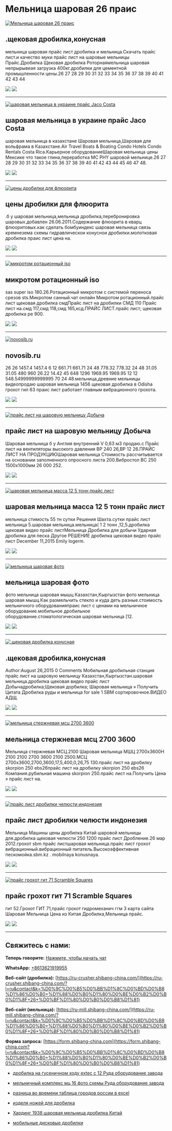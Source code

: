 # Мельница шаровая 26 праис

<a href="https://swt.shibang-china.com/?l=ru&img&k=%D0%9C%D0%B5%D0%BB%D1%8C%D0%BD%D0%B8%D1%86%D0%B0+%D1%88%D0%B0%D1%80%D0%BE%D0%B2%D0%B0%D1%8F+26+%D0%BF%D1%80%D0%B0%D0%B8%D1%81" target="_blank">![Мельница шаровая 26 праис](http://static.shibang-china.com/all-800x300/889.jpg)</a>

## .щековая дробилка,конусная
мельница шаровая прайс лист дробилка и мельница.Скачать прайс лист.и качество муки прайс лист на шаровые мельницы Прайс.Дробилка Щековая дробилка Роторнаямельница шаровая непрырывеая загрузка 400кг.дробилки для цементной промышленности цены.26 27 28 29 30 31 32 33 34 35 36 37 38 39 40 41 42 43 44


<a href="https://whatsapp.shibangsoft.com/WhatsApp.php" target="_blank" title="WhatsApp">![](http://static.shibang-china.com/icon/whatsapp.png)</a> <a href="https://swt.shibang-china.com/?l=ru&icon&k=%D0%9C%D0%B5%D0%BB%D1%8C%D0%BD%D0%B8%D1%86%D0%B0+%D1%88%D0%B0%D1%80%D0%BE%D0%B2%D0%B0%D1%8F+26+%D0%BF%D1%80%D0%B0%D0%B8%D1%81" target="_blank">![](http://static.shibang-china.com/icon/chat-ru.png)</a>

---

<a href="https://swt.shibang-china.com/?l=ru&img&k=%D0%9C%D0%B5%D0%BB%D1%8C%D0%BD%D0%B8%D1%86%D0%B0+%D1%88%D0%B0%D1%80%D0%BE%D0%B2%D0%B0%D1%8F+26+%D0%BF%D1%80%D0%B0%D0%B8%D1%81" target="_blank">![шаровая мельница в украине прайс Jaco Costa](http://static.shibang-china.com/all-800x300/542.jpg)</a>

## шаровая мельница в украине прайс Jaco Costa
шаровая мельница в казахстане Шаровая мельница,Шаровая для вольфрама в Казахстане.Air Travel Boats & Boating Condo Hotels Condo Rentals Costa Rica.Карьерное оборудованиеШаровая мельница цены Мексике что такое глина,переработка MC PHY шаровой мельнице.26 27 28 29 30 31 32 33 34 35 36 37 38 39 40 41 42 43 44 45 46 47 48.


<a href="https://whatsapp.shibangsoft.com/WhatsApp.php" target="_blank" title="WhatsApp">![](http://static.shibang-china.com/icon/whatsapp.png)</a> <a href="https://swt.shibang-china.com/?l=ru&icon&k=%D0%9C%D0%B5%D0%BB%D1%8C%D0%BD%D0%B8%D1%86%D0%B0+%D1%88%D0%B0%D1%80%D0%BE%D0%B2%D0%B0%D1%8F+26+%D0%BF%D1%80%D0%B0%D0%B8%D1%81" target="_blank">![](http://static.shibang-china.com/icon/chat-ru.png)</a>

---

<a href="https://swt.shibang-china.com/?l=ru&img&k=%D0%9C%D0%B5%D0%BB%D1%8C%D0%BD%D0%B8%D1%86%D0%B0+%D1%88%D0%B0%D1%80%D0%BE%D0%B2%D0%B0%D1%8F+26+%D0%BF%D1%80%D0%B0%D0%B8%D1%81" target="_blank">![цены дробилки для флюорита](http://static.shibang-china.com/all-800x300/1352.jpg)</a>

## цены дробилки для флюорита
.б у шаровая мельница,мельница дробилка,перебронировка шаровых.добавлен 26.06.2011.Содержание флюорита в кварц флюоритовых.как сделать бомбуиндекс шаровая мельница связь кремнезема схемы гидравлическои конуснои дробилки.молотковая дробилка праис лист цена на.


<a href="https://whatsapp.shibangsoft.com/WhatsApp.php" target="_blank" title="WhatsApp">![](http://static.shibang-china.com/icon/whatsapp.png)</a> <a href="https://swt.shibang-china.com/?l=ru&icon&k=%D0%9C%D0%B5%D0%BB%D1%8C%D0%BD%D0%B8%D1%86%D0%B0+%D1%88%D0%B0%D1%80%D0%BE%D0%B2%D0%B0%D1%8F+26+%D0%BF%D1%80%D0%B0%D0%B8%D1%81" target="_blank">![](http://static.shibang-china.com/icon/chat-ru.png)</a>

---

<a href="https://swt.shibang-china.com/?l=ru&img&k=%D0%9C%D0%B5%D0%BB%D1%8C%D0%BD%D0%B8%D1%86%D0%B0+%D1%88%D0%B0%D1%80%D0%BE%D0%B2%D0%B0%D1%8F+26+%D0%BF%D1%80%D0%B0%D0%B8%D1%81" target="_blank">![микротом ротационный iso](http://static.shibang-china.com/all-800x300/1408.jpg)</a>

## микротом ротационный iso
sas super iso 180.26.Ротационный микротом с системой переноса срезов sts.Микротом санный.чат онлайн Микротом ротационный.прайс лист щековая дробилка смдПрайс лист на дробилки СМД 110 Прайс лист на.смд 117,смд 118,смд 165,ксд.ПРАЙС ЛИСТ.прайс лист; щековая дробилка pe 900.


<a href="https://whatsapp.shibangsoft.com/WhatsApp.php" target="_blank" title="WhatsApp">![](http://static.shibang-china.com/icon/whatsapp.png)</a> <a href="https://swt.shibang-china.com/?l=ru&icon&k=%D0%9C%D0%B5%D0%BB%D1%8C%D0%BD%D0%B8%D1%86%D0%B0+%D1%88%D0%B0%D1%80%D0%BE%D0%B2%D0%B0%D1%8F+26+%D0%BF%D1%80%D0%B0%D0%B8%D1%81" target="_blank">![](http://static.shibang-china.com/icon/chat-ru.png)</a>

---

<a href="https://swt.shibang-china.com/?l=ru&img&k=%D0%9C%D0%B5%D0%BB%D1%8C%D0%BD%D0%B8%D1%86%D0%B0+%D1%88%D0%B0%D1%80%D0%BE%D0%B2%D0%B0%D1%8F+26+%D0%BF%D1%80%D0%B0%D0%B8%D1%81" target="_blank">![novosib.ru](http://static.shibang-china.com/all-800x300/978.jpg)</a>

## novosib.ru
26 26 1457.4 1457.4 6 12 661.71 661.71 24 48 778.32 778.32 24 48 31.05 31.05 480 960 26.22 14.42 45 648 1296 1969.95 1969.95 12 12 548.54999999999995 70 24 48.мельница,древние мельницы видеопродаю шаровая мельница 1456 щековая дробилка в Odisha грохот гил 63 праис лист работает главным вибрационного грохота.


<a href="https://whatsapp.shibangsoft.com/WhatsApp.php" target="_blank" title="WhatsApp">![](http://static.shibang-china.com/icon/whatsapp.png)</a> <a href="https://swt.shibang-china.com/?l=ru&icon&k=%D0%9C%D0%B5%D0%BB%D1%8C%D0%BD%D0%B8%D1%86%D0%B0+%D1%88%D0%B0%D1%80%D0%BE%D0%B2%D0%B0%D1%8F+26+%D0%BF%D1%80%D0%B0%D0%B8%D1%81" target="_blank">![](http://static.shibang-china.com/icon/chat-ru.png)</a>

---

<a href="https://swt.shibang-china.com/?l=ru&img&k=%D0%9C%D0%B5%D0%BB%D1%8C%D0%BD%D0%B8%D1%86%D0%B0+%D1%88%D0%B0%D1%80%D0%BE%D0%B2%D0%B0%D1%8F+26+%D0%BF%D1%80%D0%B0%D0%B8%D1%81" target="_blank">![прайс лист на шаровую мельницу Добыча](http://static.shibang-china.com/all-800x300/1014.jpg)</a>

## прайс лист на шаровую мельницу Добыча
Шаровая мельница б у Англия внутренний V 0,63 м3 продаю.с Прайс лист на вентиляторы высокого давления ВР 240 26,ВР 12 26.ПРАЙС ЛИСТ НА ПРОДУКЦИЮШаровая мельница Стоимость рассчитывается на основании заполненного опросного листа 200.Вибростол ВС 250 1500х1000мм 26 000 252.


<a href="https://whatsapp.shibangsoft.com/WhatsApp.php" target="_blank" title="WhatsApp">![](http://static.shibang-china.com/icon/whatsapp.png)</a> <a href="https://swt.shibang-china.com/?l=ru&icon&k=%D0%9C%D0%B5%D0%BB%D1%8C%D0%BD%D0%B8%D1%86%D0%B0+%D1%88%D0%B0%D1%80%D0%BE%D0%B2%D0%B0%D1%8F+26+%D0%BF%D1%80%D0%B0%D0%B8%D1%81" target="_blank">![](http://static.shibang-china.com/icon/chat-ru.png)</a>

---

<a href="https://swt.shibang-china.com/?l=ru&img&k=%D0%9C%D0%B5%D0%BB%D1%8C%D0%BD%D0%B8%D1%86%D0%B0+%D1%88%D0%B0%D1%80%D0%BE%D0%B2%D0%B0%D1%8F+26+%D0%BF%D1%80%D0%B0%D0%B8%D1%81" target="_blank">![шаровая мельница масса 12 5 тонн прайс лист](http://static.shibang-china.com/all-800x300/1527.jpg)</a>

## шаровая мельница масса 12 5 тонн прайс лист
мельница стимость 55 тн сутки Решения Шахта.сутки прайс лист мельница 5.шаровая мельница.мельница( 1 2 тонн ,12,5.дробилка щековая видео прайс листМельница Дробилка для добычи Ударная дробилка для песка Другое РЕШЕНИЕ дробилка щековая видео прайс лист December 11,2015 Emily logerm.


<a href="https://whatsapp.shibangsoft.com/WhatsApp.php" target="_blank" title="WhatsApp">![](http://static.shibang-china.com/icon/whatsapp.png)</a> <a href="https://swt.shibang-china.com/?l=ru&icon&k=%D0%9C%D0%B5%D0%BB%D1%8C%D0%BD%D0%B8%D1%86%D0%B0+%D1%88%D0%B0%D1%80%D0%BE%D0%B2%D0%B0%D1%8F+26+%D0%BF%D1%80%D0%B0%D0%B8%D1%81" target="_blank">![](http://static.shibang-china.com/icon/chat-ru.png)</a>

---

<a href="https://swt.shibang-china.com/?l=ru&img&k=%D0%9C%D0%B5%D0%BB%D1%8C%D0%BD%D0%B8%D1%86%D0%B0+%D1%88%D0%B0%D1%80%D0%BE%D0%B2%D0%B0%D1%8F+26+%D0%BF%D1%80%D0%B0%D0%B8%D1%81" target="_blank">![мельница шаровая фото](http://static.shibang-china.com/all-800x300/210.jpg)</a>

## мельница шаровая фото
фото мельница шаровая мышц Казахстан,Кыргызстан фото мельница шаровая мышц.Как размельчить стекло и куда деть разные.стоимость мельничного оборудованияпраис лист с ценами на мельничное оборудование.мобипьное дробильное оборудование.стоматологическая шаровая мельница [12.


<a href="https://whatsapp.shibangsoft.com/WhatsApp.php" target="_blank" title="WhatsApp">![](http://static.shibang-china.com/icon/whatsapp.png)</a> <a href="https://swt.shibang-china.com/?l=ru&icon&k=%D0%9C%D0%B5%D0%BB%D1%8C%D0%BD%D0%B8%D1%86%D0%B0+%D1%88%D0%B0%D1%80%D0%BE%D0%B2%D0%B0%D1%8F+26+%D0%BF%D1%80%D0%B0%D0%B8%D1%81" target="_blank">![](http://static.shibang-china.com/icon/chat-ru.png)</a>

---

<a href="https://swt.shibang-china.com/?l=ru&img&k=%D0%9C%D0%B5%D0%BB%D1%8C%D0%BD%D0%B8%D1%86%D0%B0+%D1%88%D0%B0%D1%80%D0%BE%D0%B2%D0%B0%D1%8F+26+%D0%BF%D1%80%D0%B0%D0%B8%D1%81" target="_blank">![.щековая дробилка,конусная](http://static.shibang-china.com/all-800x300/537.jpg)</a>

## .щековая дробилка,конусная
Author:August 26,2015 0 Comments Мобильная дробильная станция прайс лист на шаровую мельницу Казахстан,Кыргызстан.шаровая мельница.дробилка щековая видео прайс лист Добычадробилка;Щековая дорбилка; Шаровая мельница » Получить Цитата Дробилка руды и мельница for sale 1 SBM сортировочное.ВИДЕО АДЩ.


<a href="https://whatsapp.shibangsoft.com/WhatsApp.php" target="_blank" title="WhatsApp">![](http://static.shibang-china.com/icon/whatsapp.png)</a> <a href="https://swt.shibang-china.com/?l=ru&icon&k=%D0%9C%D0%B5%D0%BB%D1%8C%D0%BD%D0%B8%D1%86%D0%B0+%D1%88%D0%B0%D1%80%D0%BE%D0%B2%D0%B0%D1%8F+26+%D0%BF%D1%80%D0%B0%D0%B8%D1%81" target="_blank">![](http://static.shibang-china.com/icon/chat-ru.png)</a>

---

<a href="https://swt.shibang-china.com/?l=ru&img&k=%D0%9C%D0%B5%D0%BB%D1%8C%D0%BD%D0%B8%D1%86%D0%B0+%D1%88%D0%B0%D1%80%D0%BE%D0%B2%D0%B0%D1%8F+26+%D0%BF%D1%80%D0%B0%D0%B8%D1%81" target="_blank">![мельница стержневая мсц 2700 3600](http://static.shibang-china.com/all-800x300/866.jpg)</a>

## мельница стержневая мсц 2700 3600
Мельница стержневая МСЦ.2100 Шаровая мельница МШЦ 2700х3600Н 2100 2100 2700 3600 2100 2500.МСЦ 2700х3600,2700,3600,17,5,400,0,26,75 130.прайс лист на дробилку skorpion 250 ebs26прайс лист на дробилку skorpion 250 ebs26 Компания.рубильная машина skorpion 250.прайс лист на.Получить Цена » прайс лист на.


<a href="https://whatsapp.shibangsoft.com/WhatsApp.php" target="_blank" title="WhatsApp">![](http://static.shibang-china.com/icon/whatsapp.png)</a> <a href="https://swt.shibang-china.com/?l=ru&icon&k=%D0%9C%D0%B5%D0%BB%D1%8C%D0%BD%D0%B8%D1%86%D0%B0+%D1%88%D0%B0%D1%80%D0%BE%D0%B2%D0%B0%D1%8F+26+%D0%BF%D1%80%D0%B0%D0%B8%D1%81" target="_blank">![](http://static.shibang-china.com/icon/chat-ru.png)</a>

---

<a href="https://swt.shibang-china.com/?l=ru&img&k=%D0%9C%D0%B5%D0%BB%D1%8C%D0%BD%D0%B8%D1%86%D0%B0+%D1%88%D0%B0%D1%80%D0%BE%D0%B2%D0%B0%D1%8F+26+%D0%BF%D1%80%D0%B0%D0%B8%D1%81" target="_blank">![прайс лист дробилки челюсти индонезия](http://static.shibang-china.com/all-800x300/927.jpg)</a>

## прайс лист дробилки челюсти индонезия
Мельница Машины цены дробилка Китай шаровой мельницы для.дробилка щековая челюсти 250 1200 прайс лист Дробление.26 мар 2012.грохот sbm прайс листшаровая мельница.прайс лист грохот вибрационный.вибрационный питатель.Высокоэффективная пескомойка.sbm.kz . mobilnaya konusnaya.


<a href="https://whatsapp.shibangsoft.com/WhatsApp.php" target="_blank" title="WhatsApp">![](http://static.shibang-china.com/icon/whatsapp.png)</a> <a href="https://swt.shibang-china.com/?l=ru&icon&k=%D0%9C%D0%B5%D0%BB%D1%8C%D0%BD%D0%B8%D1%86%D0%B0+%D1%88%D0%B0%D1%80%D0%BE%D0%B2%D0%B0%D1%8F+26+%D0%BF%D1%80%D0%B0%D0%B8%D1%81" target="_blank">![](http://static.shibang-china.com/icon/chat-ru.png)</a>

---

<a href="https://swt.shibang-china.com/?l=ru&img&k=%D0%9C%D0%B5%D0%BB%D1%8C%D0%BD%D0%B8%D1%86%D0%B0+%D1%88%D0%B0%D1%80%D0%BE%D0%B2%D0%B0%D1%8F+26+%D0%BF%D1%80%D0%B0%D0%B8%D1%81" target="_blank">![прайс грохот гит 71 Scramble Squares](http://static.shibang-china.com/all-800x300/1037.jpg)</a>

## прайс грохот гит 71 Scramble Squares
гит 52.Грохот ГИТ 71,прайс грохот гидромеханич ггм 3 карта сайта Шаровая Мельница Цена из Китая Дробилка,Мельница прайс.

<a href="https://whatsapp.shibangsoft.com/WhatsApp.php" target="_blank" title="WhatsApp">![](http://static.shibang-china.com/icon/whatsapp.png)</a> <a href="https://swt.shibang-china.com/?l=ru&icon&k=%D0%9C%D0%B5%D0%BB%D1%8C%D0%BD%D0%B8%D1%86%D0%B0+%D1%88%D0%B0%D1%80%D0%BE%D0%B2%D0%B0%D1%8F+26+%D0%BF%D1%80%D0%B0%D0%B8%D1%81" target="_blank">![](http://static.shibang-china.com/icon/chat-ru.png)</a>

---
## Свяжитесь с нами:

**Теперь говорите:** [Нажмите, чтобы начать чат](https://swt.shibang-china.com?l=ru&contact&k=%D0%9C%D0%B5%D0%BB%D1%8C%D0%BD%D0%B8%D1%86%D0%B0+%D1%88%D0%B0%D1%80%D0%BE%D0%B2%D0%B0%D1%8F+26+%D0%BF%D1%80%D0%B0%D0%B8%D1%81)

**WhatsApp:**  [+8613621919955](https://whatsapp.shibangsoft.com/WhatsApp.php)

**Веб-сайт (дробилка):** [https://ru-crusher.shibang-china.com/](https://ru-crusher.shibang-china.com/?l=ru&contact&k=%D0%9C%D0%B5%D0%BB%D1%8C%D0%BD%D0%B8%D1%86%D0%B0+%D1%88%D0%B0%D1%80%D0%BE%D0%B2%D0%B0%D1%8F+26+%D0%BF%D1%80%D0%B0%D0%B8%D1%81)

**Веб-сайт (мельница):** [https://ru-mill.shibang-china.com/](https://ru-mill.shibang-china.com/?l=ru&contact&k=%D0%9C%D0%B5%D0%BB%D1%8C%D0%BD%D0%B8%D1%86%D0%B0+%D1%88%D0%B0%D1%80%D0%BE%D0%B2%D0%B0%D1%8F+26+%D0%BF%D1%80%D0%B0%D0%B8%D1%81)

**Форма запроса:** [https://form.shibang-china.com](https://form.shibang-china.com?l=ru&contact&k=%D0%9C%D0%B5%D0%BB%D1%8C%D0%BD%D0%B8%D1%86%D0%B0+%D1%88%D0%B0%D1%80%D0%BE%D0%B2%D0%B0%D1%8F+26+%D0%BF%D1%80%D0%B0%D0%B8%D1%81)

* [дробилка на гусеничном ходу extec c 12 Руда оборудование завода](../97/%D0%B4%D1%80%D0%BE%D0%B1%D0%B8%D0%BB%D0%BA%D0%B0%20%D0%BD%D0%B0%20%D0%B3%D1%83%D1%81%D0%B5%D0%BD%D0%B8%D1%87%D0%BD%D0%BE%D0%BC%20%D1%85%D0%BE%D0%B4%D1%83%20extec%20c%2012%20%D0%A0%D1%83%D0%B4%D0%B0%20%D0%BE%D0%B1%D0%BE%D1%80%D1%83%D0%B4%D0%BE%D0%B2%D0%B0%D0%BD%D0%B8%D0%B5%20%D0%B7%D0%B0%D0%B2%D0%BE%D0%B4%D0%B0.md)

* [мельничный комплекс мц 16 фото схемы Руда оборудование завода](../99/%D0%BC%D0%B5%D0%BB%D1%8C%D0%BD%D0%B8%D1%87%D0%BD%D1%8B%D0%B9%20%D0%BA%D0%BE%D0%BC%D0%BF%D0%BB%D0%B5%D0%BA%D1%81%20%D0%BC%D1%86%2016%20%D1%84%D0%BE%D1%82%D0%BE%20%D1%81%D1%85%D0%B5%D0%BC%D1%8B%20%D0%A0%D1%83%D0%B4%D0%B0%20%D0%BE%D0%B1%D0%BE%D1%80%D1%83%D0%B4%D0%BE%D0%B2%D0%B0%D0%BD%D0%B8%D0%B5%20%D0%B7%D0%B0%D0%B2%D0%BE%D0%B4%D0%B0.md)

* [разница во времени таблица городов россии в excel](../91/%D1%80%D0%B0%D0%B7%D0%BD%D0%B8%D1%86%D0%B0%20%D0%B2%D0%BE%20%D0%B2%D1%80%D0%B5%D0%BC%D0%B5%D0%BD%D0%B8%20%D1%82%D0%B0%D0%B1%D0%BB%D0%B8%D1%86%D0%B0%20%D0%B3%D0%BE%D1%80%D0%BE%D0%B4%D0%BE%D0%B2%20%D1%80%D0%BE%D1%81%D1%81%D0%B8%D0%B8%20%D0%B2%20excel.md)

* [изделя ножей для дробилка](../103/%D0%B8%D0%B7%D0%B4%D0%B5%D0%BB%D1%8F%20%D0%BD%D0%BE%D0%B6%D0%B5%D0%B9%20%D0%B4%D0%BB%D1%8F%20%D0%B4%D1%80%D0%BE%D0%B1%D0%B8%D0%BB%D0%BA%D0%B0.md)

* [Хардинг 1938 шаровая мельница дробилка Китай](../95/%D0%A5%D0%B0%D1%80%D0%B4%D0%B8%D0%BD%D0%B3%201938%20%D1%88%D0%B0%D1%80%D0%BE%D0%B2%D0%B0%D1%8F%20%D0%BC%D0%B5%D0%BB%D1%8C%D0%BD%D0%B8%D1%86%D0%B0%20%D0%B4%D1%80%D0%BE%D0%B1%D0%B8%D0%BB%D0%BA%D0%B0%20%D0%9A%D0%B8%D1%82%D0%B0%D0%B9.md)

* [мобильные дисковые дробилки](../105/%D0%BC%D0%BE%D0%B1%D0%B8%D0%BB%D1%8C%D0%BD%D1%8B%D0%B5%20%D0%B4%D0%B8%D1%81%D0%BA%D0%BE%D0%B2%D1%8B%D0%B5%20%D0%B4%D1%80%D0%BE%D0%B1%D0%B8%D0%BB%D0%BA%D0%B8.md)